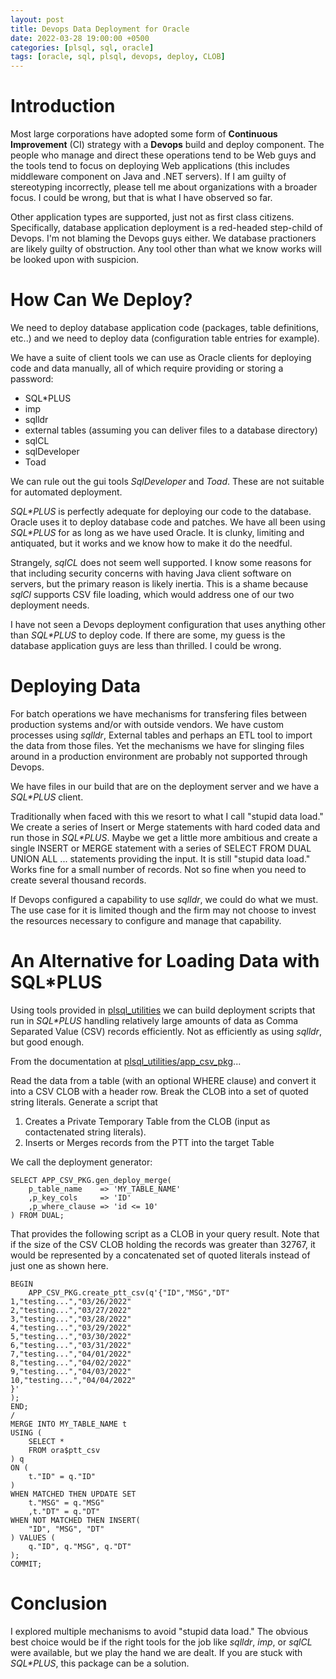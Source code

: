 ```yaml
---
layout: post
title: Devops Data Deployment for Oracle
date: 2022-03-28 19:00:00 +0500
categories: [plsql, sql, oracle]
tags: [oracle, sql, plsql, devops, deploy, CLOB]
---
```

# Introduction

Most large corporations have adopted some form of **Continuous Improvement** (CI)
strategy with a **Devops** build and deploy component. 
The people who manage and direct these operations tend to
be Web guys and the tools tend to focus on deploying Web applications (this includes
middleware component on Java and .NET servers). If I am
guilty of stereotyping incorrectly, please tell me about organizations with 
a broader focus. I could be wrong, but that is what I have observed so far.

Other application types are supported, just not as first class citizens.
Specifically, database application deployment is a red-headed step-child
of Devops. I'm not blaming the Devops guys either. We database practioners
are likely guilty of obstruction. Any tool other than what we know works
will be looked upon with suspicion. 

# How Can We Deploy?

We need to deploy database application code (packages, table definitions, etc..)
and we need to deploy data (configuration table entries for example).

We have a suite of client tools we can use as Oracle clients for deploying
code and data manually, all of which require providing or storing a password:

- SQL\*PLUS
- imp
- sqlldr
- external tables (assuming you can deliver files to a database directory)
- sqlCL
- sqlDeveloper
- Toad

We can rule out the gui tools *SqlDeveloper* and *Toad*. These are not suitable for automated
deployment.

*SQL\*PLUS* is perfectly adequate for deploying our code to the database. Oracle uses it to 
deploy database code and patches. We have
all been using *SQL\*PLUS* for as long as we have used Oracle. It is clunky, limiting and antiquated,
but it works and we know how to make it do the needful.

Strangely, *sqlCL* does not seem well supported. I know some reasons for that including
security concerns with having Java client software on servers, but the
primary reason is likely inertia. This is a shame because *sqlCl* supports CSV file 
loading, which would address one of our two deployment needs.

I have not seen a Devops deployment configuration that uses anything other than *SQL\*PLUS*
to deploy code. If there are some, my guess is the database application guys are less
than thrilled. I could be wrong.

# Deploying Data

For batch operations we have mechanisms for transfering files between production
systems and/or with outside vendors. We have custom processes using
*sqlldr*, External tables and perhaps an ETL tool to import the data from those files. 
Yet the mechanisms
we have for slinging files around in a production environment are probably not supported
through Devops. 

We have files in our build that are on the deployment server and we have a *SQL\*PLUS* client.

Traditionally when faced with this we resort to what I call "stupid data load." We
create a series of Insert or Merge statements with hard coded data and run those
in *SQL\*PLUS*. Maybe we get a little more ambitious and create a single INSERT
or MERGE statement with a series of SELECT FROM DUAL UNION ALL ... statements
providing the input. It is still "stupid data load." Works fine for a small number of
records. Not so fine when you need to create several thousand records.

If Devops configured a capability to use *sqlldr*, we could do what we must. The use case
for it is limited though and the firm may not choose to invest the resources necessary
to configure and manage that capability.

# An Alternative for Loading Data with SQL\*PLUS

Using tools provided in [plsql_utilities](https://github.com/lee-lindley/plsql_utilities) we can
build deployment scripts that run in *SQL\*PLUS* handling relatively large amounts of
data as Comma Separated Value (CSV) records efficiently. 
Not as efficiently as using *sqlldr*, but good enough. 

From the documentation at [plsql_utilities/app_csv_pkg](https://github.com/lee-lindley/plsql_utilities/tree/main/app_csv_pkg)...

Read the data from a table (with an optional WHERE clause) and convert it
into a CSV CLOB with a header row. Break the CLOB into a set of quoted
string literals. Generate a script that

1. Creates a Private Temporary Table from the CLOB (input as contactenated string literals).
2. Inserts or Merges records from the PTT into the target Table

We call the deployment generator:

```plsql
SELECT APP_CSV_PKG.gen_deploy_merge(
    p_table_name    => 'MY_TABLE_NAME'
    ,p_key_cols     => 'ID'
    ,p_where_clause => 'id <= 10'
) FROM DUAL;
```

That provides the following script as a CLOB in your query result. Note that
if the size of the CSV CLOB holding the records was greater than 32767, 
it would be represented by a concatenated set of quoted literals instead
of just one as shown here.

```plsql
BEGIN
    APP_CSV_PKG.create_ptt_csv(q'{"ID","MSG","DT"
1,"testing...","03/26/2022"
2,"testing...","03/27/2022"
3,"testing...","03/28/2022"
4,"testing...","03/29/2022"
5,"testing...","03/30/2022"
6,"testing...","03/31/2022"
7,"testing...","04/01/2022"
8,"testing...","04/02/2022"
9,"testing...","04/03/2022"
10,"testing...","04/04/2022"
}'
);
END;
/
MERGE INTO MY_TABLE_NAME t
USING (
    SELECT *
    FROM ora$ptt_csv
) q
ON (
    t."ID" = q."ID"
)
WHEN MATCHED THEN UPDATE SET
    t."MSG" = q."MSG"
    ,t."DT" = q."DT"
WHEN NOT MATCHED THEN INSERT(
    "ID", "MSG", "DT"
) VALUES (
    q."ID", q."MSG", q."DT"
);
COMMIT;
```

# Conclusion

I explored multiple mechanisms to avoid "stupid data load." The obvious best choice would be if the right
tools for the job like *sqlldr*, *imp*, or *sqlCL* were available, but we play the hand we are dealt. If you
are stuck with *SQL\*PLUS*, this package can be a solution.

